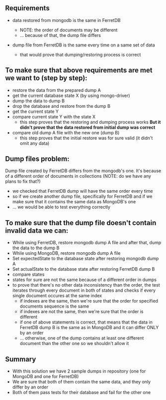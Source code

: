 ## Requirements 
- data restored from mongodb is the same in FerretDB
  - NOTE: the order of documents may be different
  - ... because of that, the dump file differs

- dump file from FerretDB is the same every time on a same set of data
  - that would prove that dumping/restoring process is correct

## To make sure that above requirements are met we want to (step by step):
- restore the data from the prepared dump A
- get the current database state X (by using mongo-driver)
- dump the data to dump B
- drop the database and restore from the dump B
- get the current state Y
- compare current state Y with the state X
  - this step proves that the restoring and dumping process works **But it didn't prove that the data restored from initial dump was correct**
- compare old dump A file with the new one (dump B)
  - this step proves that the initial restore was for sure valid (it didn't omit any data)

## Dump files problem:
Dump file created by FerretDB differs from the mongodb's one. It's because of a different order of documents in collections (NOTE: do we have any plans to fix that?)

- we checked that FerretDB dump will have the same order every time
- so if we create another dump file, specifically for FerretDB and if we make sure that it contains the same data as MongoDB's one
- ... we would be able to test everything correctly

## To make sure that the dump file doesn't contain invalid data we can:
- While using FerretDB, restore mongodb dump A file and after that, dump the data to the dump B
- While using MongoDB, restore mongodb dump A file
- Set expectedState to the database state after restoring mongodb dump A
- Set actualState to the database state after restoring FerretDB dump B
- compare states
- states for sure are not the same because of a different order in dumps
- to prove that there's no other data inconsistency than the order, the test iterates through every document in both of states and checks
if every single document occures at the same index
  - if indexes are the same, then we're sure that the order for specified documents sequence is the same
  - if indexes are not the same, then we're sure that the order is different
  - if one of above statements is correct, that means that the data in FerretDB dump B is the same as in MongoDB and it can differ ONLY
  by an order
  - ... otherwise, one of the dump contains at least one different document than the other one so we shouldn't allow it


## Summary
- With this solution we have 2 sample dumps in repository (one for MongoDB and one for FerretDB)
- We are sure that both of them contain the same data, and they only differ by an order
- Both of them pass tests for their database and fail for the other one
